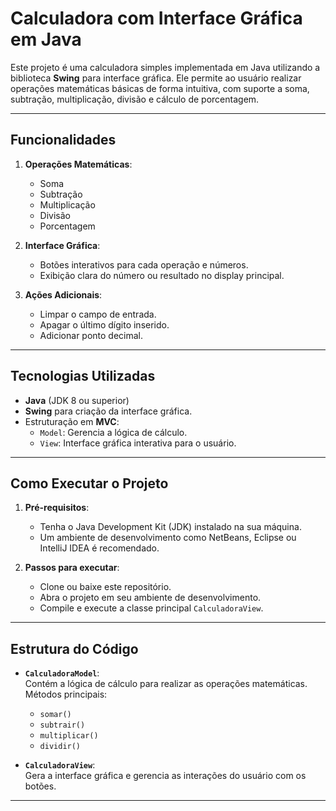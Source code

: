 # **Calculadora com Interface Gráfica em Java** 

Este projeto é uma calculadora simples implementada em Java utilizando a biblioteca **Swing** para interface gráfica. Ele permite ao usuário realizar operações matemáticas básicas de forma intuitiva, com suporte a soma, subtração, multiplicação, divisão e cálculo de porcentagem.

---

## **Funcionalidades**  

1. **Operações Matemáticas**:  
   - Soma  
   - Subtração  
   - Multiplicação  
   - Divisão  
   - Porcentagem  

2. **Interface Gráfica**:  
   - Botões interativos para cada operação e números.  
   - Exibição clara do número ou resultado no display principal.  

3. **Ações Adicionais**:  
   - Limpar o campo de entrada.  
   - Apagar o último dígito inserido.  
   - Adicionar ponto decimal.  

---

## **Tecnologias Utilizadas**  
- **Java** (JDK 8 ou superior)  
- **Swing** para criação da interface gráfica.  
- Estruturação em **MVC**:  
  - `Model`: Gerencia a lógica de cálculo.  
  - `View`: Interface gráfica interativa para o usuário.  

---

## **Como Executar o Projeto**  

1. **Pré-requisitos**:  
   - Tenha o Java Development Kit (JDK) instalado na sua máquina.  
   - Um ambiente de desenvolvimento como NetBeans, Eclipse ou IntelliJ IDEA é recomendado.  

2. **Passos para executar**:  
   - Clone ou baixe este repositório.  
   - Abra o projeto em seu ambiente de desenvolvimento.  
   - Compile e execute a classe principal `CalculadoraView`.  

---

## **Estrutura do Código**  

- **`CalculadoraModel`**:  
  Contém a lógica de cálculo para realizar as operações matemáticas.  
  Métodos principais:  
  - `somar()`  
  - `subtrair()`  
  - `multiplicar()`  
  - `dividir()`  

- **`CalculadoraView`**:  
  Gera a interface gráfica e gerencia as interações do usuário com os botões.  

---